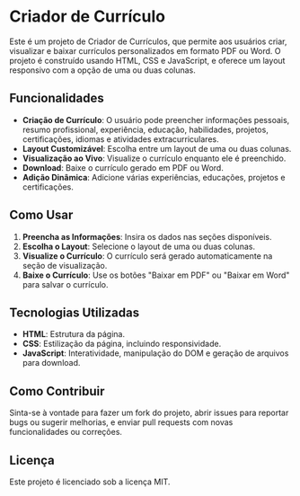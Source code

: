 # Criador de Currículo

Este é um projeto de Criador de Currículos, que permite aos usuários criar, visualizar e baixar currículos personalizados em formato PDF ou Word. O projeto é construído usando HTML, CSS e JavaScript, e oferece um layout responsivo com a opção de uma ou duas colunas.

## Funcionalidades

- **Criação de Currículo**: O usuário pode preencher informações pessoais, resumo profissional, experiência, educação, habilidades, projetos, certificações, idiomas e atividades extracurriculares.
- **Layout Customizável**: Escolha entre um layout de uma ou duas colunas.
- **Visualização ao Vivo**: Visualize o currículo enquanto ele é preenchido.
- **Download**: Baixe o currículo gerado em PDF ou Word.
- **Adição Dinâmica**: Adicione várias experiências, educações, projetos e certificações.

## Como Usar

1. **Preencha as Informações**: Insira os dados nas seções disponíveis.
2. **Escolha o Layout**: Selecione o layout de uma ou duas colunas.
3. **Visualize o Currículo**: O currículo será gerado automaticamente na seção de visualização.
4. **Baixe o Currículo**: Use os botões "Baixar em PDF" ou "Baixar em Word" para salvar o currículo.

## Tecnologias Utilizadas

- **HTML**: Estrutura da página.
- **CSS**: Estilização da página, incluindo responsividade.
- **JavaScript**: Interatividade, manipulação do DOM e geração de arquivos para download.

## Como Contribuir

Sinta-se à vontade para fazer um fork do projeto, abrir issues para reportar bugs ou sugerir melhorias, e enviar pull requests com novas funcionalidades ou correções.

## Licença

Este projeto é licenciado sob a licença MIT.